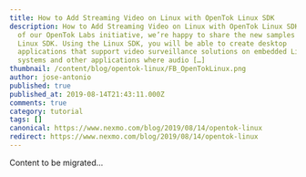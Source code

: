 ```yaml
---
title: How to Add Streaming Video on Linux with OpenTok Linux SDK
description: How to Add Streaming Video on Linux with OpenTok Linux SDK As part
  of our OpenTok Labs initiative, we’re happy to share the new samples of our
  Linux SDK. Using the Linux SDK, you will be able to create desktop
  applications that support video surveillance solutions on embedded Linux
  systems and other applications where audio […]
thumbnail: /content/blog/opentok-linux/FB_OpenTokLinux.png
author: jose-antonio
published: true
published_at: 2019-08-14T21:43:11.000Z
comments: true
category: tutorial
tags: []
canonical: https://www.nexmo.com/blog/2019/08/14/opentok-linux
redirect: https://www.nexmo.com/blog/2019/08/14/opentok-linux
---
```


Content to be migrated...

